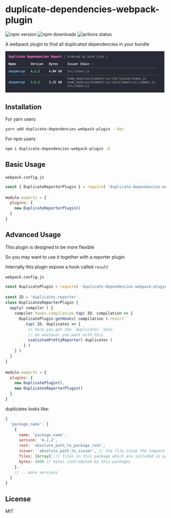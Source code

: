 # duplicate-dependencies-webpack-plugin

![npm version](https://img.shields.io/npm/v/duplicate-dependencies-webpack-plugin)
![npm downloads](https://img.shields.io/npm/dm/duplicate-dependencies-webpack-plugin)
![actions status](https://github.com/fengzilong/duplicate-dependencies-webpack-plugin/workflows/Node%20CI/badge.svg)

A webpack plugin to find all duplicated dependencies in your bundle

<img src="media/screenshot.jpg" alt="screenshot" width="500px">

## Installation

For yarn users

```bash
yarn add duplicate-dependencies-webpack-plugin --dev
```

For npm users

```bash
npm i duplicate-dependencies-webpack-plugin -D
```

## Basic Usage

`webpack.config.js`

```js
const { DuplicateReporterPlugin } = require( 'duplicate-dependencies-webpack-plugin' )

module.exports = {
  plugins: {
    new DuplicateReporterPlugin()
  }
}
```

## Advanced Usage

This plugin is designed to be more flexible

So you may want to use it together with a reporter plugin

Internally this plugin expose a hook called `result`

`webpack.config.js`

```js
const DuplicatePlugin = require( 'duplicate-dependencies-webpack-plugin' )

const ID = 'duplicates-reporter'
class DuplicatesReporterPlugin {
  apply( compiler ) {
    compiler.hooks.compilation.tap( ID, compilation => {
      DuplicatePlugin.getHooks( compilation ).result
        .tap( ID, duplicates => {
          // here you get the `duplicates` data
          // do whatever you want with this
          useCustomPrettyReporter( duplicates )
        } )
    } )
  }
}

module.exports = {
  plugins: {
    new DuplicatePlugin(),
    new DuplicatesReporterPlugin()
  }
}
```

duplicates looks like:

```js
{
  'package_name': [
    {
      name: 'package_name',
      version: '4.2.2',
      root: 'absolute_path_to_package_root',
      issuer: 'absolute_path_to_issuer', // the file issue the request
      files: [Array], // files in this package which are included in your bundle
      bytes: 4000 // bytes contributed by this packages
    },
    // ...more versions
  ]
}
```

## License

MIT
